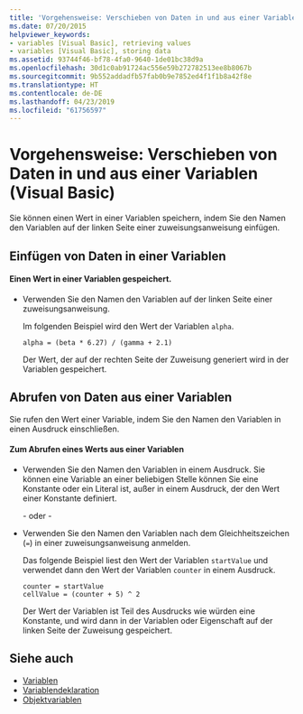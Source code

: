 ```yaml
---
title: 'Vorgehensweise: Verschieben von Daten in und aus einer Variablen (Visual Basic)'
ms.date: 07/20/2015
helpviewer_keywords:
- variables [Visual Basic], retrieving values
- variables [Visual Basic], storing data
ms.assetid: 93744f46-bf78-4fa0-9640-1de01bc38d9a
ms.openlocfilehash: 30d1c0ab91724ac556e59b272782513ee8b8067b
ms.sourcegitcommit: 9b552addadfb57fab0b9e7852ed4f1f1b8a42f8e
ms.translationtype: HT
ms.contentlocale: de-DE
ms.lasthandoff: 04/23/2019
ms.locfileid: "61756597"
---
```

# <a name="how-to-move-data-into-and-out-of-a-variable-visual-basic"></a>Vorgehensweise: Verschieben von Daten in und aus einer Variablen (Visual Basic)
Sie können einen Wert in einer Variablen speichern, indem Sie den Namen den Variablen auf der linken Seite einer zuweisungsanweisung einfügen.  
  
## <a name="putting-data-in-a-variable"></a>Einfügen von Daten in einer Variablen  
  
#### <a name="to-store-a-value-in-a-variable"></a>Einen Wert in einer Variablen gespeichert.  
  
- Verwenden Sie den Namen den Variablen auf der linken Seite einer zuweisungsanweisung.  
  
     Im folgenden Beispiel wird den Wert der Variablen `alpha`.  
  
    ```  
    alpha = (beta * 6.27) / (gamma + 2.1)  
    ```  
  
     Der Wert, der auf der rechten Seite der Zuweisung generiert wird in der Variablen gespeichert.  
  
## <a name="getting-data-from-a-variable"></a>Abrufen von Daten aus einer Variablen  
 Sie rufen den Wert einer Variable, indem Sie den Namen den Variablen in einen Ausdruck einschließen.  
  
#### <a name="to-retrieve-a-value-from-a-variable"></a>Zum Abrufen eines Werts aus einer Variablen  
  
- Verwenden Sie den Namen den Variablen in einem Ausdruck. Sie können eine Variable an einer beliebigen Stelle können Sie eine Konstante oder ein Literal ist, außer in einem Ausdruck, der den Wert einer Konstante definiert.  
  
     - oder -   
  
- Verwenden Sie den Namen den Variablen nach dem Gleichheitszeichen (`=`) in einer zuweisungsanweisung anmelden.  
  
     Das folgende Beispiel liest den Wert der Variablen `startValue` und verwendet dann den Wert der Variablen `counter` in einem Ausdruck.  
  
    ```  
    counter = startValue  
    cellValue = (counter + 5) ^ 2  
    ```  
  
     Der Wert der Variablen ist Teil des Ausdrucks wie würden eine Konstante, und wird dann in der Variablen oder Eigenschaft auf der linken Seite der Zuweisung gespeichert.  
  
## <a name="see-also"></a>Siehe auch

- [Variablen](../../../../visual-basic/programming-guide/language-features/variables/index.md)
- [Variablendeklaration](../../../../visual-basic/programming-guide/language-features/variables/variable-declaration.md)
- [Objektvariablen](../../../../visual-basic/programming-guide/language-features/variables/object-variables.md)
